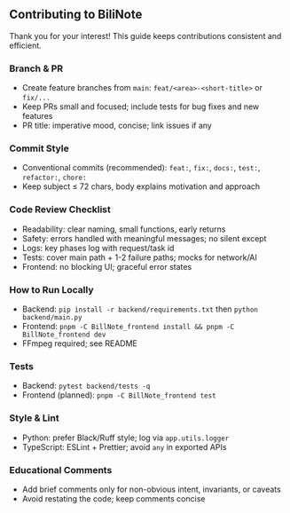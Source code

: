 ## Contributing to BiliNote

Thank you for your interest! This guide keeps contributions consistent and efficient.

### Branch & PR
- Create feature branches from `main`: `feat/<area>-<short-title>` or `fix/...`
- Keep PRs small and focused; include tests for bug fixes and new features
- PR title: imperative mood, concise; link issues if any

### Commit Style
- Conventional commits (recommended): `feat:`, `fix:`, `docs:`, `test:`, `refactor:`, `chore:`
- Keep subject ≤ 72 chars, body explains motivation and approach

### Code Review Checklist
- Readability: clear naming, small functions, early returns
- Safety: errors handled with meaningful messages; no silent except
- Logs: key phases log with request/task id
- Tests: cover main path + 1-2 failure paths; mocks for network/AI
- Frontend: no blocking UI; graceful error states

### How to Run Locally
- Backend: `pip install -r backend/requirements.txt` then `python backend/main.py`
- Frontend: `pnpm -C BillNote_frontend install && pnpm -C BillNote_frontend dev`
- FFmpeg required; see README

### Tests
- Backend: `pytest backend/tests -q`
- Frontend (planned): `pnpm -C BillNote_frontend test`

### Style & Lint
- Python: prefer Black/Ruff style; log via `app.utils.logger`
- TypeScript: ESLint + Prettier; avoid `any` in exported APIs

### Educational Comments
- Add brief comments only for non-obvious intent, invariants, or caveats
- Avoid restating the code; keep comments concise


